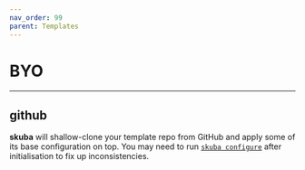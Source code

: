 ```yaml
---
nav_order: 99
parent: Templates
---
```


# BYO

---

## github

**skuba** will shallow-clone your template repo from GitHub and apply some of its base configuration on top.
You may need to run [`skuba configure`] after initialisation to fix up inconsistencies.

[`skuba configure`]: ../cli/configure.md#skuba-configure
